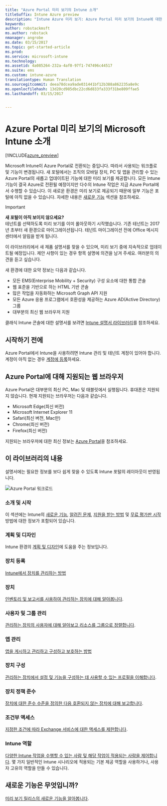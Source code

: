 ```yaml
---
title: "Azure Portal 미리 보기의 Intune 소개"
titleSuffix: Intune Azure preview
description: "Intune Azure 미리 보기: Azure Portal 미리 보기의 Intune에 대한 기본 사항 및 이를 통해 장치를 관리하는 방법을 알아봅니다."
keywords: 
author: robstackmsft
ms.author: robstack
nmanager: angrobe
ms.date: 03/15/2017
ms.topic: get-started-article
ms.prod: 
ms.service: microsoft-intune
ms.technology: 
ms.assetid: 4a085264-232a-4af0-97f1-747496c44517
ms.suite: ems
ms.custom: intune-azure
translationtype: Human Translation
ms.sourcegitcommit: deea78dcea9ade031441bf12b388a862235a8e9c
ms.openlocfilehash: 13d20cd985dbc22cd6d833fa333f31be809ffae5
ms.lasthandoff: 03/15/2017


---
```



# <a name="introduction-to-microsoft-intune-in-the-azure-portal-preview"></a>Azure Portal 미리 보기의 Microsoft Intune 소개


[!INCLUDE[azure_preview](../includes/azure_preview.md)]

Microsoft Intune이 Azure Portal로 전환되는 중입니다. 따라서 사용되는 워크플로 및 기능이 변경됩니다.
새 포털에서는 조직의 모바일 장치, PC 및 앱을 관리할 수 있는 Azure Portal의 새롭고 업데이트된 기능에 대한 미리 보기를 제공합니다.
모든 Intune 기능이 결국 Azure로 전환될 예정이지만 다수의 Intune 작업은 지금 Azure Portal에서 수행할 수 있습니다. 이 새로운 환경은 미리 보기로 제공되기 때문에 일부 기능은 포털에 아직 없을 수 있습니다. 자세한 내용은 [새로운 기능](#what's-new) 섹션을 참조하세요.

> [!IMPORTANT]
> **새 포털이 아직 보이지 않으세요?**<br>
> 테넌트를 선택하도록 미리 보기를 이미 롤아웃하기 시작했습니다. 기존 테넌트는 2017년 초부터 새 환경으로 마이그레이션됩니다. 테넌트 마이그레이션 전에 Office 메시지 센터에서 알림을 받게 됩니다.


이 라이브러리에서 새 제품 설명서를 찾을 수 있으며, 미리 보기 중에 지속적으로 업데이트될 예정입니다. 제안 사항이 있는 경우 항목 설명에 의견을 남겨 주세요. 여러분의 의견을 듣고 싶습니다.

<!--- You can view the new Intune technical preview console in Azure at [portal.azure.com]. --->

새 환경에 대한 요약 정보는 다음과 같습니다.

- 모든 EMS(Enterprise Mobility + Security) 구성 요소에 대한 통합 콘솔
- 웹 표준을 기반으로 하는 HTML 기반 콘솔
- 많은 작업을 자동화하는 Microsoft Graph API 지원
- 모든 Azure 응용 프로그램에서 호환성을 제공하는 Azure AD(Active Directory) 그룹
- 대부분의 최신 웹 브라우저 지원

클래식 Intune 콘솔에 대한 설명서를 보려면 [Intune 설명서 라이브러리](https://docs.microsoft.com/en-us/intune/)를 참조하세요.

## <a name="before-you-start"></a>시작하기 전에

Azure Portal에서 Intune을 사용하려면 Intune 관리 및 테넌트 계정이 있어야 합니다. 계정이 아직 없는 경우 [계정에 등록](https://portal.office.com/Signup/Signup.aspx?OfferId=40BE278A-DFD1-470a-9EF7-9F2596EA7FF9&dl=INTUNE_A&ali=1#0%20)하세요.

## <a name="supported-web-browsers-for-the-azure-portal"></a>Azure Portal에 대해 지원되는 웹 브라우저

Azure Portal은 대부분의 최신 PC, Mac 및 태블릿에서 실행됩니다. 휴대폰은 지원되지 않습니다.
현재 지원되는 브라우저는 다음과 같습니다.

- Microsoft Edge(최신 버전)
- Microsoft Internet Explorer 11
- Safari(최신 버전, Mac만)
- Chrome(최신 버전)
- Firefox(최신 버전)

지원되는 브라우저에 대한 최신 정보는 [Azure Portal](https://docs.microsoft.com/azure/azure-preview-portal-supported-browsers-devices)을 참조하세요.

## <a name="whats-in-this-library"></a>이 라이브러리의 내용

설명서에는 필요한 정보를 보다 쉽게 찾을 수 있도록 Intune 포털의 레이아웃이 반영됩니다.

![Azure Portal 워크로드](./media/azure-portal-workloads.png)

### <a name="introduction-and-get-started"></a>소개 및 시작
이 섹션에는 Intune의 [새로운 기능](/intune-azure/introduction/whats-new), [알려진 문제](/intune-azure/introduction/known-issues-in-the-intune-preview), [지원을 받는 방법](/intune-azure/introduction/how-to-get-support-for-microsoft-intune) 및 [무료 평가판 시작](/intune-azure/introduction/sign-up-free-trial-microsoft-intune) 방법에 대한 정보가 포함되어 있습니다.
### <a name="plan-and-design"></a>계획 및 디자인
Intune 환경의 [계획 및 디자인](/intune-azure/plan-and-design/get-started)에 도움을 주는 정보입니다.
### <a name="device-enrollment"></a>장치 등록
[Intune에서 장치를 관리하는 방법](/intune-azure/enroll-devices/what-is)
### <a name="devices"></a>장치
[인벤토리 및 보고서를 사용하여 관리하는 장치에 대해 알아봅니다](/intune-azure/manage-devices/what-is).
### <a name="manage-users-and-groups"></a>사용자 및 그룹 관리
[관리하는 장치의 사용자에 대해 알아보고 리소스를 그룹으로 정렬합니다](/intune-azure/manage-users/what-is).
### <a name="manage-apps"></a>앱 관리
[앱을 게시하고 관리하고 구성하고 보호하는 방법](/intune-azure/manage-apps/what-is-app-management)
### <a name="device-configuration"></a>장치 구성
[관리하는 장치에서 설정 및 기능을 구성하는 데 사용할 수 있는 프로필을 이해합니다](/intune-azure/configure-devices/what-are-device-profiles).
### <a name="device-compliance"></a>장치 정책 준수
[장치에 대한 준수 수준을 정의한 다음 호환되지 않는 장치에 대해 보고합니다](/intune-azure/set-device-compliance/what-is-device-compliance).
### <a name="conditional-access"></a>조건부 액세스
[지정한 조건에 따라 Exchange 서비스에 대한 액세스를 제한합니다](/intune-azure/conditional-access/what-is-conditional-access).
### <a name="intune-roles"></a>Intune 역할
[다양한 Intune 작업을 수행할 수 있는 사람 및 해당 작업이 적용되는 사람을 제어합니다](/intune-azure/access-control/role-based-access-control). 몇 가지 일반적인 Intune 시나리오에 적용되는 기본 제공 역할을 사용하거나, 사용자 고유의 역할을 만들 수 있습니다.



## <a name="whats-new"></a>새로운 기능은 무엇입니까?

[미리 보기 릴리스의 새로운 기능을 알아봅니다](/intune-azure/introduction/whats-new).

